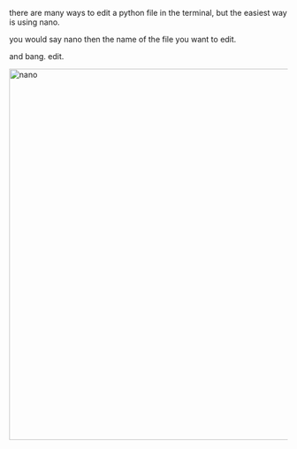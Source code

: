 there are many ways to edit a python file in the terminal, but the easiest way is using nano.

you would say nano then the name of the file you want to edit.

and bang. edit.

<img width="1416" height="672" alt="nano" src="https://github.com/user-attachments/assets/805a6fee-7a1e-498f-ad2f-aeddcd75b22c" />
